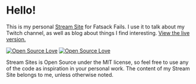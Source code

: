 # Hello!

This is my personal [Stream Site](https://github.com/Somehow-Qualified/stream-sites) for Fatsack Fails. I use it to talk about my Twitch channel, as well as blog about things I find interesting. [View the live version.](https://fatsackfails.com)

[![Open Source Love](https://badges.frapsoft.com/os/v1/open-source.svg?v=102)](https://github.com/ellerbrock/open-source-badge/) [![Open Source Love](https://badges.frapsoft.com/os/mit/mit.svg?v=102)](https://github.com/ellerbrock/open-source-badge/)

Stream Sites is Open Source under the MIT license, so feel free to use any of the code as inspiration in your personal work. The content of my Stream Site belongs to me, unless otherwise noted.
